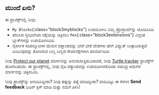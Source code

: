 ## ಮುಂದೆ ಏನು?

ಈ ಪ್ರಾಜೆಕ್ಟ್‌ನಲ್ಲಿ ನೀವು:

+ `My Blocks`{:class="block3myblocks"} ಉಪಯೋಗಿಸಿ ನಿಮ್ಮ ಪ್ರೋಗ್ರಾಮ್‌ನ್ನು ಜೋಡಿಸಿದಿರಿ
+ ಪೇರಿಸಿದ ಸ್ತಂಭಲೇಖಾ ನಕ್ಷೆಯನ್ನು ಚಿತ್ರಿಸಲು `Pen`{:class="block3extensions"} ವಿಸ್ತರಿತ ಬ್ಲಾಕ್‌ಗಳನ್ನು ಉಪಯೋಗಿಸಿದಿರಿ
+ ನೈಸರ್ಗಿಕ ಸಂಪನ್ಮೂಲಗಳ ಮೇಲಿನ ದತ್ತಾಂಶವನ್ನು ಬೇರೆ ಬೇರೆ ದೇಶಗಳು ಹೇಗೆ ವಿದ್ಯುತ್‌ ಉತ್ಪಾದಿಸುತ್ತವೆ ಎಂಬುವುದನ್ನು ತೋರಿಸುವ ಬಣ್ಣ ಬಣ್ಣದ ರೇಖಾನಕ್ಷೆಗಳಾಗಿ ಪರಿವರ್ತಿಸಿದಿರಿ

ನೀವು [Protect our planet](https://projects.raspberrypi.org/en/raspberrypi/protect-our-planet) ಮಾರ್ಗವನ್ನು ಅನುಸರಿಸುತ್ತಿರುವಿರಾದರೆ, ನೀವು [Turtle tracker](https://projects.raspberrypi.org/en/projects/turtle-tracker) ಪ್ರಾಜೆಕ್ಟ್‌ಗೆ ಹೋಗಬಹುದು. ಈ ಪ್ರಾಜೆಕ್ಟ್‌ನಲ್ಲಿ, ನೀವು ನೈಜ ದತ್ತಾಂಶವನ್ನು ಉಪಯೋಗಿಸಕೊಂಡು ಸಮುದ್ರ ಆಮೆಗಳ ಮಾರ್ಗವನ್ನು ಚಿತ್ರಿಸುವಿರಿ.

ನೀವು ಪ್ರಾಜೆಕ್ಟ್‌ನ್ನು ಆನಂದಿಸಿದ್ದೀರಾ? ನೀವು ತಪ್ಪುನ್ನು ಪತ್ತೆ ಮಾಡಿದ್ದೀರಾ? ದಯವಿಟ್ಟು ಈ ಕೆಳಗಿನ **Send feedback** ಬಟನ್‌ ಕ್ಲಿಕ್‌ ಮಾಡಿ ಮತ್ತು ನಮಗೆ ತಿಳಿಸಿ!
